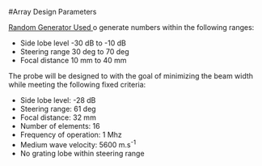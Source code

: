 #Array Design Parameters

<a href="random.org">Random Generator Used </a>o generate numbers within the following ranges:

* Side lobe level -30 dB to -10 dB
* Steering range 30 deg to 70 deg
* Focal distance 10 mm to 40 mm

The probe will be designed to with the goal of minimizing the beam width while meeting the following fixed criteria:

* Side lobe level: -28 dB
* Steering range: 61 deg
* Focal distance: 32 mm
* Number of elements: 16
* Frequency of operation: 1 Mhz
* Medium wave velocity: 5600 m.s<sup>-1</sup>
* No grating lobe within steering range
